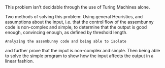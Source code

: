 This problem isn't decidable through the use of
Turing Machines alone.

Two methods of solving this problem:
	Using general Heuristics, and assumptions about the
input, i.e. that the control flow of the assembunny code is
non-complex and simple, to determine that the output
is good enough, convincing enough, as defined by threshold length.

	Analyzing the assembunny code and being able to isolate
and further prove that the input is non-complex and simple.
Then being able to solve the simple program to show how the input
affects the output in a linear fashion.
